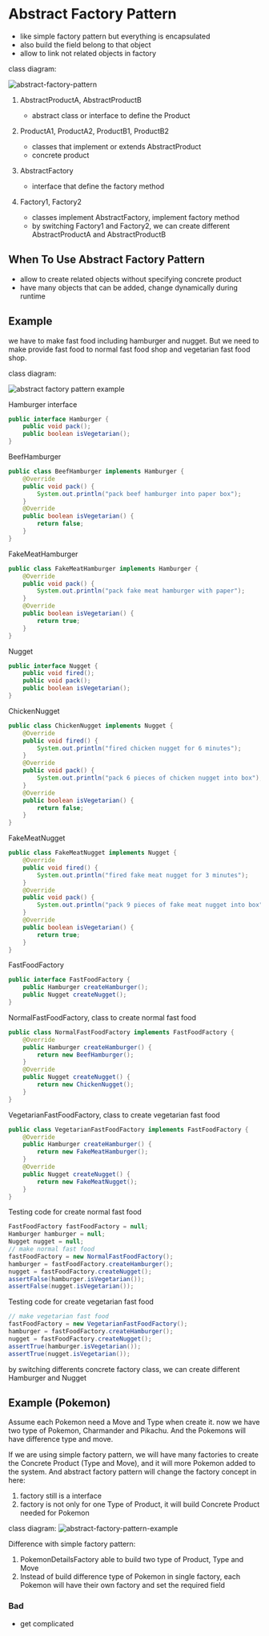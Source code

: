 # Abstract Factory Pattern
- like simple factory pattern but everything is encapsulated
- also build the field belong to that object
- allow to link not related objects in factory

class diagram:

![abstract-factory-pattern](https://github.com/kan01234/design-patterns/blob/master/abstract-factory-pattern/abstract-factory-pattern.png)

1. AbstractProductA, AbstractProductB
    - abstract class or interface to define the Product

2. ProductA1, ProductA2, ProductB1, ProductB2
    - classes that implement or extends AbstractProduct
    - concrete product

3. AbstractFactory
    - interface that define the factory method

4. Factory1, Factory2
    - classes implement AbstractFactory, implement factory method
    - by switching Factory1 and Factory2, we can create different AbstractProductA and AbstractProductB

## When To Use Abstract Factory Pattern
- allow to create related objects without specifying concrete product
- have many objects that can be added, change dynamically during runtime

## Example
we have to make fast food including hamburger and nugget. But we need to make provide fast food to normal fast food shop and vegetarian fast food shop.

class diagram:

![abstract factory pattern example](https://github.com/kan01234/design-patterns/blob/master/abstract-factory-pattern/abstract-factory-pattern-example.png)

Hamburger interface
```java
public interface Hamburger {
    public void pack();
    public boolean isVegetarian();
}
```

BeefHamburger
```java
public class BeefHamburger implements Hamburger {
    @Override
    public void pack() {
        System.out.println("pack beef hamburger into paper box");
    }
    @Override
    public boolean isVegetarian() {
        return false;
    }
}
```

FakeMeatHamburger
```java
public class FakeMeatHamburger implements Hamburger {
    @Override
    public void pack() {
        System.out.println("pack fake meat hamburger with paper");
    }
    @Override
    public boolean isVegetarian() {
        return true;
    }
}
```

Nugget
```java
public interface Nugget {
    public void fired();
    public void pack();
    public boolean isVegetarian();
}
```

ChickenNugget
```java
public class ChickenNugget implements Nugget {
    @Override
    public void fired() {
        System.out.println("fired chicken nugget for 6 minutes");
    }
    @Override
    public void pack() {
        System.out.println("pack 6 pieces of chicken nugget into box");
    }
    @Override
    public boolean isVegetarian() {
        return false;
    }
}
```

FakeMeatNugget
```java
public class FakeMeatNugget implements Nugget {
    @Override
    public void fired() {
        System.out.println("fired fake meat nugget for 3 minutes");
    }
    @Override
    public void pack() {
        System.out.println("pack 9 pieces of fake meat nugget into box");
    }
    @Override
    public boolean isVegetarian() {
        return true;
    }
}
```

FastFoodFactory
```java
public interface FastFoodFactory {
    public Hamburger createHamburger();
    public Nugget createNugget();
}
```

NormalFastFoodFactory, class to create normal fast food
```java
public class NormalFastFoodFactory implements FastFoodFactory {
    @Override
    public Hamburger createHamburger() {
        return new BeefHamburger();
    }
    @Override
    public Nugget createNugget() {
        return new ChickenNugget();
    }
}
```

VegetarianFastFoodFactory, class to create vegetarian fast food
```java
public class VegetarianFastFoodFactory implements FastFoodFactory {
    @Override
    public Hamburger createHamburger() {
        return new FakeMeatHamburger();
    }
    @Override
    public Nugget createNugget() {
        return new FakeMeatNugget();
    }
}
```

Testing code for create normal fast food
```java
FastFoodFactory fastFoodFactory = null;
Hamburger hamburger = null;
Nugget nugget = null;
// make normal fast food
fastFoodFactory = new NormalFastFoodFactory();
hamburger = fastFoodFactory.createHamburger();
nugget = fastFoodFactory.createNugget();
assertFalse(hamburger.isVegetarian());
assertFalse(nugget.isVegetarian());
```

Testing code for create vegetarian fast food
```java
// make vegetarian fast food
fastFoodFactory = new VegetarianFastFoodFactory();
hamburger = fastFoodFactory.createHamburger();
nugget = fastFoodFactory.createNugget();
assertTrue(hamburger.isVegetarian());
assertTrue(nugget.isVegetarian());
```

by switching differents concrete factory class, we can create different Hamburger and Nugget

## Example (Pokemon)
Assume each Pokemon need a Move and Type when create it. now we have two type of Pokemon, Charmander and Pikachu. And the Pokemons will have difference type and move.

If we are using simple factory pattern, we will have many factories to create the Concrete Product (Type and Move), and it will more Pokemon added to the system.
And abstract factory pattern will change the factory concept in here:
1. factory still is a interface
2. factory is not only for one Type of Product, it will build Concrete Product needed for Pokemon

class diagram:
![abstract-factory-pattern-example](https://github.com/kan01234/design-patterns/blob/master/abstract-factory-pattern/abstract-factory-pattern-pokemon.png)

Difference with simple factory pattern:
1. PokemonDetailsFactory able to build two type of Product, Type and Move
2. Instead of build difference type of Pokemon in single factory, each Pokemon will have their own factory and set the required field

### Bad
- get complicated
